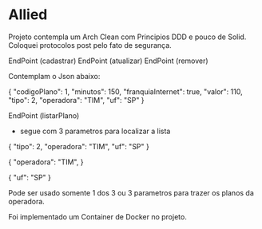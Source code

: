 # Allied

Projeto contempla um Arch Clean com Principios DDD e pouco de Solid. Coloquei protocolos post pelo fato de segurança.

EndPoint (cadastrar)
EndPoint (atualizar)
EndPoint (remover)

Contemplam o Json abaixo:

{
  "codigoPlano": 1,
  "minutos": 150,
  "franquiaInternet": true,
  "valor": 110,
  "tipo": 2,
  "operadora": "TIM",
  "uf": "SP"
}

EndPoint (listarPlano)
- segue com 3 parametros para localizar a lista

{
  "tipo": 2,
  "operadora": "TIM",
  "uf": "SP"
}

{
  "operadora": "TIM",
}

{
  "uf": "SP"
}

Pode ser usado somente 1 dos 3 ou 3 parametros para trazer os planos da operadora.


Foi implementado um Container de Docker no projeto.
